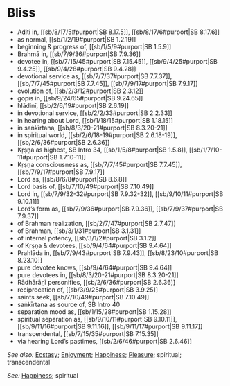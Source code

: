# Bliss

* Aditi in, [[sb/8/17/5#purport|SB 8.17.5]], [[sb/8/17/6#purport|SB 8.17.6]]
* as normal, [[sb/1/2/19#purport|SB 1.2.19]]
* beginning & progress of, [[sb/1/5/9#purport|SB 1.5.9]]
* Brahmā in, [[sb/7/9/36#purport|SB 7.9.36]]
* devotee in, [[sb/7/15/45#purport|SB 7.15.45]], [[sb/9/4/25#purport|SB 9.4.25]], [[sb/9/4/28#purport|SB 9.4.28]]
* devotional service as, [[sb/7/7/37#purport|SB 7.7.37]], [[sb/7/7/45#purport|SB 7.7.45]], [[sb/7/9/17#purport|SB 7.9.17]]
* evolution of, [[sb/2/3/12#purport|SB 2.3.12]]
* gopīs in, [[sb/9/24/65#purport|SB 9.24.65]]
* hlādinī, [[sb/2/6/19#purport|SB 2.6.19]]
* in devotional service, [[sb/2/2/33#purport|SB 2.2.33]]
* in hearing about Lord, [[sb/1/18/15#purport|SB 1.18.15]]
* in saṅkīrtana, [[sb/8/3/20-21#purport|SB 8.3.20-21]]
* in spiritual world, [[sb/2/6/18-19#purport|SB 2.6.18-19]], [[sb/2/6/36#purport|SB 2.6.36]]
* Kṛṣṇa as highest, SB Intro 34, [[sb/1/5/8#purport|SB 1.5.8]], [[sb/1/7/10-11#purport|SB 1.7.10-11]]
* Kṛṣṇa consciousness as, [[sb/7/7/45#purport|SB 7.7.45]], [[sb/7/9/17#purport|SB 7.9.17]]
* Lord as, [[sb/8/6/8#purport|SB 8.6.8]]
* Lord basis of, [[sb/7/10/49#purport|SB 7.10.49]]
* Lord in, [[sb/7/9/32-32#purport|SB 7.9.32-32]], [[sb/9/10/11#purport|SB 9.10.11]]
* Lord’s form as, [[sb/7/9/36#purport|SB 7.9.36]], [[sb/7/9/37#purport|SB 7.9.37]]
* of Brahman realization, [[sb/2/7/47#purport|SB 2.7.47]]
* of Brahman, [[sb/3/1/31#purport|SB 3.1.31]]
* of internal potency, [[sb/3/1/2#purport|SB 3.1.2]]
* of Kṛṣṇa & devotees, [[sb/9/4/64#purport|SB 9.4.64]]
* Prahlāda in, [[sb/7/9/43#purport|SB 7.9.43]], [[sb/8/23/10#purport|SB 8.23.10]]
* pure devotee knows, [[sb/9/4/64#purport|SB 9.4.64]]
* pure devotees in, [[sb/8/3/20-21#purport|SB 8.3.20-21]]
* Rādhārāṇī personifies, [[sb/2/6/36#purport|SB 2.6.36]]
* reciprocation of, [[sb/3/9/25#purport|SB 3.9.25]]
* saints seek, [[sb/7/10/49#purport|SB 7.10.49]]
* saṅkīrtana as source of, SB Intro 40
* separation mood as, [[sb/1/15/28#purport|SB 1.15.28]]
* spiritual separation as, [[sb/9/10/11#purport|SB 9.10.11]], [[sb/9/11/16#purport|SB 9.11.16]], [[sb/9/11/17#purport|SB 9.11.17]]
* transcendental, [[sb/7/15/35#purport|SB 7.15.35]]
* via hearing Lord’s pastimes, [[sb/2/6/46#purport|SB 2.6.46]]

*See also:* [Ecstasy](entries/ecstasy.md); [Enjoyment](entries/enjoyment.md); [Happiness](entries/happiness.md); [Pleasure](entries/pleasure.md); spiritual; transcendental

*See:* [Happiness](entries/happiness.md); spiritual
